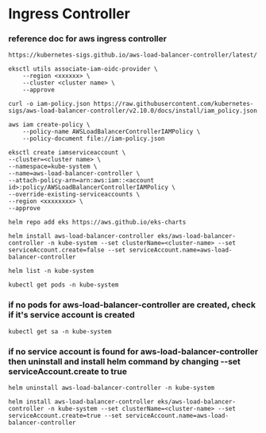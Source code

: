 # Ingress Controller

### reference doc for aws ingress controller
```
https://kubernetes-sigs.github.io/aws-load-balancer-controller/latest/
```

```
eksctl utils associate-iam-oidc-provider \
    --region <xxxxxx> \
    --cluster <cluster name> \
    --approve
```

```
curl -o iam-policy.json https://raw.githubusercontent.com/kubernetes-sigs/aws-load-balancer-controller/v2.10.0/docs/install/iam_policy.json
```

```
aws iam create-policy \
    --policy-name AWSLoadBalancerControllerIAMPolicy \
    --policy-document file://iam-policy.json
```

```
eksctl create iamserviceaccount \
--cluster=<cluster name> \
--namespace=kube-system \
--name=aws-load-balancer-controller \
--attach-policy-arn=arn:aws:iam::<account id>:policy/AWSLoadBalancerControllerIAMPolicy \
--override-existing-serviceaccounts \
--region <xxxxxxxx> \
--approve
```

```
helm repo add eks https://aws.github.io/eks-charts
```

```
helm install aws-load-balancer-controller eks/aws-load-balancer-controller -n kube-system --set clusterName=<cluster-name> --set serviceAccount.create=false --set serviceAccount.name=aws-load-balancer-controller
```

```
helm list -n kube-system
```

```
kubectl get pods -n kube-system
```

### if no pods for aws-load-balancer-controller are created, check if it's service account is created

```
kubectl get sa -n kube-system
```

### if no service account is found for aws-load-balancer-controller then uninstall and install helm command by changing --set serviceAccount.create to true

```
helm uninstall aws-load-balancer-controller -n kube-system
```

```
helm install aws-load-balancer-controller eks/aws-load-balancer-controller -n kube-system --set clusterName=<cluster-name> --set serviceAccount.create=true --set serviceAccount.name=aws-load-balancer-controller
```